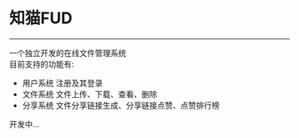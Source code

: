 
# 知猫FUD

---
一个独立开发的在线文件管理系统  
目前支持的功能有:  
- 用户系统 注册及其登录
- 文件系统 文件上传、下载、查看、删除
- 分享系统 文件分享链接生成、分享链接点赞、点赞排行榜

开发中...